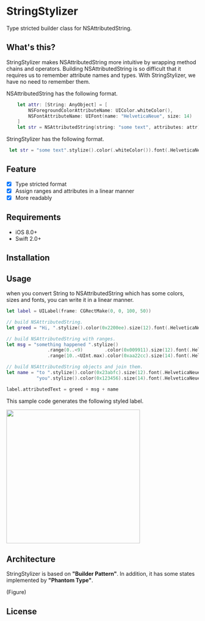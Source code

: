 # StringStylizer
Type stricted builder class for NSAttributedString. 

## What's this?
StringStylizer makes NSAttributedString more intuitive by wrapping method chains and operators.
Building NSAttributedString is so difficult that it requires us to remember attribute names and types. With StringStylizer, we have no need to remember them.

NSAttributedString has the following format. 
```swift
    let attr: [String: AnyObject] = [
        NSForegroundColorAttributeName: UIColor.whiteColor(),
        NSFontAttributeName: UIFont(name: "HelveticaNeue", size: 14)
    ]
    let str = NSAttributedString(string: "some text", attributes: attr)
```

StringStylizer has the following format.
```swift
 let str = "some text".stylize().color(.whiteColor()).font(.HelveticaNeue).size(14).attr
```

## Feature
- [x] Type stricted format
- [x] Assign ranges and attributes in a linear manner
- [x] More readably

## Requirements
- iOS 8.0+
- Swift 2.0+

## Installation

## Usage
 when you convert String to NSAttributedString which has some colors, sizes and fonts, you can write it in a linear manner.
 
 ```swift
 let label = UILabel(frame: CGRectMake(0, 0, 100, 50))
 
 // build NSAttributedString.
 let greed = "Hi, ".stylize().color(0x2200ee).size(12).font(.HelveticaNeue).attr
 
 // build NSAttributedString with ranges.
 let msg = "something happened ".stylize()
                .range(0..<9)        .color(0x009911).size(12).font(.HelveticaNeue)
                .range(10..<UInt.max).color(0xaa22cc).size(14).font(.HelveticaNeue_Bold).attr
 
 // build NSAttributedString objects and join them.
 let name = "to ".stylize().color(0x23abfc).size(12).font(.HelveticaNeue).attr +
            "you".stylize().color(0x123456).size(14).font(.HelveticaNeue_Italic).underline(.StyleDouble).attr
 
 label.attributedText = greed + msg + name
 ```

This sample code generates the following styled label.
 
<img width="350" src="https://cloud.githubusercontent.com/assets/18266814/14254571/49882d08-facb-11e5-9e3d-c37cbef6a003.png">

## Architecture
StringStylizer is based on **"Builder Pattern"**. In addition, it has some states implemented by **"Phantom Type"**.

(Figure)

## License
